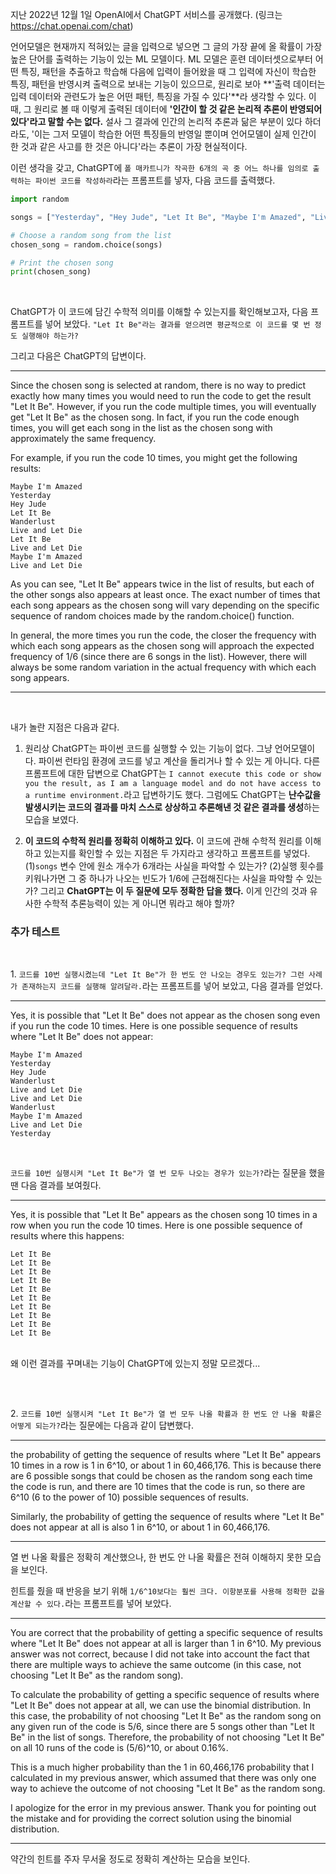 
지난 2022년 12월 1일 OpenAI에서 ChatGPT 서비스를 공개했다. (링크는 <https://chat.openai.com/chat>)

언어모델은 현재까지 적혀있는 글을 입력으로 넣으면 그 글의 가장 끝에 올 확률이 가장 높은 단어를 출력하는 기능이 있는 ML 모델이다. ML 모델은 훈련 데이터셋으로부터 어떤 특징, 패턴을 추출하고 학습해 다음에 입력이 들어왔을 때 그 입력에 자신이 학습한 특징, 패턴을 반영시켜 출력으로 보내는 기능이 있으므로, 원리로 보아 **'출력 데이터는 입력 데이터와 관련도가 높은 어떤 패턴, 특징을 가질 수 있다'**라 생각할 수 있다. 이때, 그 원리로 볼 때 이렇게 출력된 데이터에 **'인간이 할 것 같은 논리적 추론이 반영되어 있다'라고 말할 수는 없다.** 설사 그 결과에 인간의 논리적 추론과 닮은 부분이 있다 하더라도, '이는 그저 모델이 학습한 어떤 특징들의 반영일 뿐이며 언어모델이 실제 인간이 한 것과 같은 사고를 한 것은 아니다'라는 추론이 가장 현실적이다.

이런 생각을 갖고, ChatGPT에 `폴 매카트니가 작곡한 6개의 곡 중 어느 하나를 임의로 출력하는 파이썬 코드를 작성하라`라는 프롬프트를 넣자, 다음 코드를 출력했다.

```python
import random

songs = ["Yesterday", "Hey Jude", "Let It Be", "Maybe I'm Amazed", "Live and Let Die", "Wanderlust"]

# Choose a random song from the list
chosen_song = random.choice(songs)

# Print the chosen song
print(chosen_song)
```

<br>

ChatGPT가 이 코드에 담긴 수학적 의미를 이해할 수 있는지를 확인해보고자, 다음 프롬프트를 넣어 보았다. `"Let It Be"라는 결과를 얻으려면 평균적으로 이 코드를 몇 번 정도 실행해야 하는가?`

그리고 다음은 ChatGPT의 답변이다.

---

Since the chosen song is selected at random, there is no way to predict exactly how many times you would need to run the code to get the result "Let It Be". However, if you run the code multiple times, you will eventually get "Let It Be" as the chosen song. In fact, if you run the code enough times, you will get each song in the list as the chosen song with approximately the same frequency.

For example, if you run the code 10 times, you might get the following results:

```
Maybe I'm Amazed
Yesterday
Hey Jude
Let It Be
Wanderlust
Live and Let Die
Let It Be
Live and Let Die
Maybe I'm Amazed
Live and Let Die
```


As you can see, "Let It Be" appears twice in the list of results, but each of the other songs also appears at least once. The exact number of times that each song appears as the chosen song will vary depending on the specific sequence of random choices made by the random.choice() function.

In general, the more times you run the code, the closer the frequency with which each song appears as the chosen song will approach the expected frequency of 1/6 (since there are 6 songs in the list). However, there will always be some random variation in the actual frequency with which each song appears.

---

<br>

내가 놀란 지점은 다음과 같다.

1. 원리상 ChatGPT는 파이썬 코드를 실행할 수 있는 기능이 없다. 그냥 언어모델이다. 파이썬 런타임 환경에 코드를 넣고 계산을 돌리거나 할 수 있는 게 아니다. 다른 프롬프트에 대한 답변으로 ChatGPT는 `I cannot execute this code or show you the result, as I am a language model and do not have access to a runtime environment.`라고 답변하기도 했다. 그럼에도 ChatGPT는 **난수값을 발생시키는 코드의 결과를 마치 스스로 상상하고 추론해낸 것 같은 결과를 생성**하는 모습을 보였다.

2. **이 코드의 수학적 원리를 정확히 이해하고 있다.** 이 코드에 관해 수학적 원리를 이해하고 있는지를 확인할 수 있는 지점은 두 가지라고 생각하고 프롬프트를 넣었다. (1)`songs` 변수 안에 원소 개수가 6개라는 사실을 파악할 수 있는가? (2)실행 횟수를 키워나가면 그 중 하나가 나오는 빈도가 1/6에 근접해진다는 사실을 파악할 수 있는가? 그리고 **ChatGPT는 이 두 질문에 모두 정확한 답을 했다.** 이게 인간의 것과 유사한 수학적 추론능력이 있는 게 아니면 뭐라고 해야 할까? 




### 추가 테스트

<br>

1\. `코드를 10번 실행시켰는데 "Let It Be"가 한 번도 안 나오는 경우도 있는가? 그런 사례가 존재하는지 코드를 실행해 알려달라.`라는 프롬프트를 넣어 보았고, 다음 결과를 얻었다.

---

Yes, it is possible that "Let It Be" does not appear as the chosen song even if you run the code 10 times. Here is one possible sequence of results where "Let It Be" does not appear:

```
Maybe I'm Amazed
Yesterday
Hey Jude
Wanderlust
Live and Let Die
Live and Let Die
Wanderlust
Maybe I'm Amazed
Live and Let Die
Yesterday
```

<br>

`코드를 10번 실행시켜 "Let It Be"가 열 번 모두 나오는 경우가 있는가?`라는 질문을 했을 땐 다음 결과를 보여줬다.

---

Yes, it is possible that "Let It Be" appears as the chosen song 10 times in a row when you run the code 10 times. Here is one possible sequence of results where this happens:

```
Let It Be
Let It Be
Let It Be
Let It Be
Let It Be
Let It Be
Let It Be
Let It Be
Let It Be
Let It Be
```
<br>
왜 이런 결과를 꾸며내는 기능이 ChatGPT에 있는지 정말 모르겠다...

<br><br>

2\. `코드를 10번 실행시켜 "Let It Be"가 열 번 모두 나올 확률과 한 번도 안 나올 확률은 어떻게 되는가?`라는 질문에는 다음과 같이 답변했다.

---

the probability of getting the sequence of results where "Let It Be" appears 10 times in a row is 1 in 6^10, or about 1 in 60,466,176. This is because there are 6 possible songs that could be chosen as the random song each time the code is run, and there are 10 times that the code is run, so there are 6^10 (6 to the power of 10) possible sequences of results.

Similarly, the probability of getting the sequence of results where "Let It Be" does not appear at all is also 1 in 6^10, or about 1 in 60,466,176.

---

열 번 나올 확률은 정확히 계산했으나, 한 번도 안 나올 확률은 전혀 이해하지 못한 모습을 보인다. 

힌트를 줬을 때 반응을 보기 위해 `1/6^10보다는 훨씬 크다. 이항분포를 사용해 정확한 값을 계산할 수 있다.`라는 프롬프트를 넣어 보았다. 

---

You are correct that the probability of getting a specific sequence of results where "Let It Be" does not appear at all is larger than 1 in 6^10. My previous answer was not correct, because I did not take into account the fact that there are multiple ways to achieve the same outcome (in this case, not choosing "Let It Be" as the random song).

To calculate the probability of getting a specific sequence of results where "Let It Be" does not appear at all, we can use the binomial distribution. In this case, the probability of not choosing "Let It Be" as the random song on any given run of the code is 5/6, since there are 5 songs other than "Let It Be" in the list of songs. Therefore, the probability of not choosing "Let It Be" on all 10 runs of the code is (5/6)^10, or about 0.16%.

This is a much higher probability than the 1 in 60,466,176 probability that I calculated in my previous answer, which assumed that there was only one way to achieve the outcome of not choosing "Let It Be" as the random song.

I apologize for the error in my previous answer. Thank you for pointing out the mistake and for providing the correct solution using the binomial distribution.

---

약간의 힌트를 주자 무서울 정도로 정확히 계산하는 모습을 보인다. 